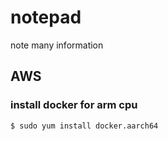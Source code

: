 # notepad
note many information

## AWS
### install docker for arm cpu
```bash
$ sudo yum install docker.aarch64
```
